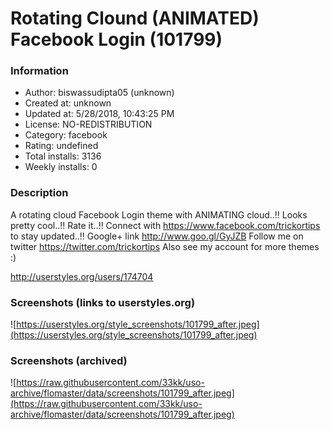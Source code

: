 # Rotating Clound (ANIMATED) Facebook Login (101799)

### Information
- Author: biswassudipta05 (unknown)
- Created at: unknown
- Updated at: 5/28/2018, 10:43:25 PM
- License: NO-REDISTRIBUTION
- Category: facebook
- Rating: undefined
- Total installs: 3136
- Weekly installs: 0


### Description
A rotating cloud Facebook Login theme with ANIMATING cloud..!!  Looks pretty cool..!! Rate it..!! Connect with https://www.facebook.com/trickortips to stay updated..!! Google+ link http://www.goo.gl/GyJZB Follow me on twitter https://twitter.com/trickortips Also see my account for more themes :)

http://userstyles.org/users/174704


### Screenshots (links to userstyles.org)
![https://userstyles.org/style_screenshots/101799_after.jpeg](https://userstyles.org/style_screenshots/101799_after.jpeg)


### Screenshots (archived)
![https://raw.githubusercontent.com/33kk/uso-archive/flomaster/data/screenshots/101799_after.jpeg](https://raw.githubusercontent.com/33kk/uso-archive/flomaster/data/screenshots/101799_after.jpeg)

